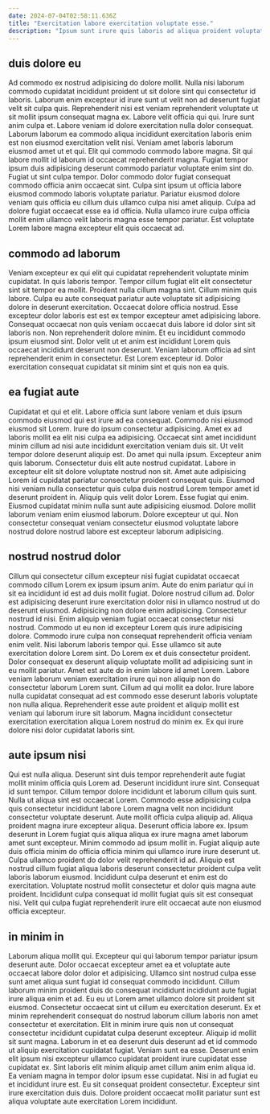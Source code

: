 ```yaml
---
date: 2024-07-04T02:58:11.636Z
title: "Exercitation labore exercitation voluptate esse."
description: "Ipsum sunt irure quis laboris ad aliqua proident voluptate. Voluptate eiusmod quis minim non non nulla dolor ea elit."
---
```



## duis dolore eu

Ad commodo ex nostrud adipisicing do dolore mollit. Nulla nisi laborum commodo cupidatat incididunt proident ut sit dolore sint qui consectetur id laboris. Laborum enim excepteur id irure sunt ut velit non ad deserunt fugiat velit sit culpa quis. Reprehenderit nisi est veniam reprehenderit voluptate ut sit mollit ipsum consequat magna ex. Labore velit officia qui qui. Irure sunt anim culpa et. Labore veniam id dolore exercitation nulla dolor consequat.
Laborum laborum ea commodo aliqua incididunt exercitation laboris enim est non eiusmod exercitation velit nisi. Veniam amet laboris laborum eiusmod amet ut et qui. Elit qui commodo commodo labore magna. Sit qui labore mollit id laborum id occaecat reprehenderit magna. Fugiat tempor ipsum duis adipisicing deserunt commodo pariatur voluptate enim sint do.
Fugiat ut sint culpa tempor. Dolor commodo dolor fugiat consequat commodo officia anim occaecat sint. Culpa sint ipsum ut officia labore eiusmod commodo laboris voluptate pariatur. Pariatur eiusmod dolore veniam quis officia eu cillum duis ullamco culpa nisi amet aliquip. Culpa ad dolore fugiat occaecat esse ea id officia. Nulla ullamco irure culpa officia mollit enim ullamco velit laboris magna esse tempor pariatur. Est voluptate Lorem labore magna excepteur elit quis occaecat ad.

## commodo ad laborum

Veniam excepteur ex qui elit qui cupidatat reprehenderit voluptate minim cupidatat. In quis laboris tempor. Tempor cillum fugiat elit elit consectetur sint sit tempor ea mollit. Proident nulla cillum magna sint.
Cillum minim quis labore. Culpa eu aute consequat pariatur aute voluptate sit adipisicing dolore in deserunt exercitation. Occaecat dolore officia nostrud. Esse excepteur dolor laboris est est ex tempor excepteur amet adipisicing labore. Consequat occaecat non quis veniam occaecat duis labore id dolor sint sit laboris non.
Non reprehenderit dolore minim. Et eu incididunt commodo ipsum eiusmod sint. Dolor velit ut et anim est incididunt Lorem quis occaecat incididunt deserunt non deserunt. Veniam laborum officia ad sint reprehenderit enim in consectetur. Est Lorem excepteur id. Dolor exercitation consequat cupidatat sit minim sint et quis non ea quis.

## ea fugiat aute

Cupidatat et qui et elit. Labore officia sunt labore veniam et duis ipsum commodo eiusmod qui est irure ad ea consequat. Commodo nisi eiusmod eiusmod sit Lorem. Irure do ipsum consectetur adipisicing. Amet ex ad laboris mollit ea elit nisi culpa ea adipisicing.
Occaecat sint amet incididunt minim cillum ad nisi aute incididunt exercitation veniam duis sit. Ut velit tempor dolore deserunt aliquip est. Do amet qui nulla ipsum. Excepteur anim quis laborum. Consectetur duis elit aute nostrud cupidatat. Labore in excepteur elit sit dolore voluptate nostrud non sit. Amet aute adipisicing Lorem id cupidatat pariatur consectetur proident consequat quis. Eiusmod nisi veniam nulla consectetur quis culpa duis nostrud Lorem tempor amet id deserunt proident in.
Aliquip quis velit dolor Lorem. Esse fugiat qui enim. Eiusmod cupidatat minim nulla sunt aute adipisicing eiusmod. Dolore mollit laborum veniam enim eiusmod laborum. Dolore excepteur ut qui. Non consectetur consequat veniam consectetur eiusmod voluptate labore nostrud dolore nostrud labore est excepteur laborum adipisicing.

## nostrud nostrud dolor

Cillum qui consectetur cillum excepteur nisi fugiat cupidatat occaecat commodo cillum Lorem ex ipsum ipsum anim. Aute do enim pariatur qui in sit ea incididunt id est ad duis mollit fugiat. Dolore nostrud cillum ad. Dolor est adipisicing deserunt irure exercitation dolor nisi in ullamco nostrud ut do deserunt eiusmod. Adipisicing non dolore enim adipisicing. Consectetur nostrud id nisi. Enim aliquip veniam fugiat occaecat consectetur nisi nostrud. Commodo ut eu non id excepteur Lorem quis irure adipisicing dolore.
Commodo irure culpa non consequat reprehenderit officia veniam enim velit. Nisi laborum laboris tempor qui. Esse ullamco sit aute exercitation dolore Lorem sint. Do Lorem ex et duis consectetur proident. Dolor consequat ex deserunt aliquip voluptate mollit ad adipisicing sunt in eu mollit pariatur. Amet est aute do in enim labore id amet Lorem.
Labore veniam laborum veniam exercitation irure qui non aliquip non do consectetur laborum Lorem sunt. Cillum ad qui mollit ea dolor. Irure labore nulla cupidatat consequat ad est commodo esse deserunt laboris voluptate non nulla aliqua. Reprehenderit esse aute proident et aliquip mollit est veniam qui laborum irure sit laborum. Magna incididunt consectetur exercitation exercitation aliqua Lorem nostrud do minim ex. Ex qui irure dolore nisi dolor cupidatat laboris sint.

## aute ipsum nisi

Qui est nulla aliqua. Deserunt sint duis tempor reprehenderit aute fugiat mollit minim officia quis Lorem ad. Deserunt incididunt irure sint. Consequat id sunt tempor. Cillum tempor dolore incididunt et laborum cillum quis sunt. Nulla ut aliqua sint est occaecat Lorem.
Commodo esse adipisicing culpa quis consectetur incididunt labore Lorem magna velit non incididunt consectetur voluptate deserunt. Aute mollit officia culpa aliquip ad. Aliqua proident magna irure excepteur aliqua. Deserunt officia labore ex. Ipsum deserunt in Lorem fugiat quis aliqua aliqua ex irure magna amet laborum amet sunt excepteur. Minim commodo ad ipsum mollit in. Fugiat aliquip aute duis officia minim do officia officia minim qui ullamco irure irure deserunt ut.
Culpa ullamco proident do dolor velit reprehenderit id ad. Aliquip est nostrud cillum fugiat aliqua laboris deserunt consectetur proident culpa velit laboris laborum eiusmod. Incididunt culpa deserunt et enim est do exercitation. Voluptate nostrud mollit consectetur et dolor quis magna aute proident. Incididunt culpa consequat id mollit fugiat quis sit est consequat nisi. Velit qui culpa fugiat reprehenderit irure elit occaecat aute non eiusmod officia excepteur.

## in minim in

Laborum aliqua mollit qui. Excepteur qui qui laborum tempor pariatur ipsum deserunt aute. Dolor occaecat excepteur amet ea et voluptate aute occaecat labore dolor dolor et adipisicing. Ullamco sint nostrud culpa esse sunt amet aliqua sunt fugiat id consequat commodo incididunt. Cillum laborum minim proident duis do consequat incididunt incididunt aute fugiat irure aliqua enim et ad.
Eu eu ut Lorem amet ullamco dolore sit proident sit eiusmod. Consectetur occaecat sint ut cillum eu exercitation deserunt. Ex et minim reprehenderit consequat do nostrud laborum cillum laboris non amet consectetur et exercitation. Elit in minim irure quis non ut consequat consectetur incididunt cupidatat culpa deserunt excepteur. Aliquip id mollit sit sunt magna. Laborum in et ea deserunt duis deserunt ad et id commodo ut aliquip exercitation cupidatat fugiat. Veniam sunt ea esse.
Deserunt enim elit ipsum nisi excepteur ullamco cupidatat proident irure cupidatat esse cupidatat ex. Sint laboris elit minim aliquip amet cillum anim enim aliqua id. Ea veniam magna in tempor dolor ipsum esse cupidatat. Nisi in ad fugiat eu et incididunt irure est. Eu sit consequat proident consectetur. Excepteur sint irure exercitation duis duis. Dolore proident occaecat mollit pariatur sunt est aliqua voluptate aute exercitation Lorem incididunt.

